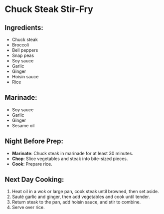 # Chuck Steak Stir-Fry

## Ingredients:
- Chuck steak
- Broccoli
- Bell peppers
- Snap peas
- Soy sauce
- Garlic
- Ginger
- Hoisin sauce
- Rice

## Marinade:
- Soy sauce
- Garlic
- Ginger
- Sesame oil

## Night Before Prep:
- **Marinate**: Chuck steak in marinade for at least 30 minutes.
- **Chop**: Slice vegetables and steak into bite-sized pieces.
- **Cook**: Prepare rice.

## Next Day Cooking:
1. Heat oil in a wok or large pan, cook steak until browned, then set aside.
2. Sauté garlic and ginger, then add vegetables and cook until tender.
3. Return steak to the pan, add hoisin sauce, and stir to combine.
4. Serve over rice.
